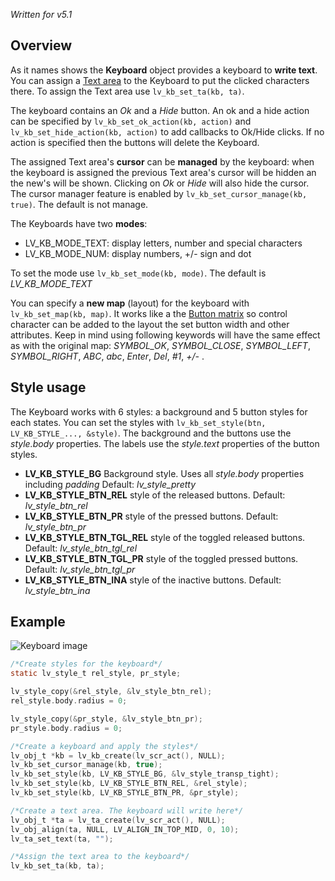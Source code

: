 _Written for v5.1_

## Overview

As it names shows the **Keyboard** object provides a keyboard to **write text**. You can assign a [Text area](/Text-area) to the Keyboard to put the clicked characters there. To assign the Text area use `lv_kb_set_ta(kb, ta)`.

The keyboard contains an _Ok_ and a _Hide_ button. An ok and a hide action can be specified by `lv_kb_set_ok_action(kb, action)` and `lv_kb_set_hide_action(kb, action)` to add callbacks to Ok/Hide clicks. If no action is specified then the buttons will delete the Keyboard. 

The assigned Text area's **cursor** can be **managed** by the keyboard: when the keyboard is assigned the previous Text area's cursor will be hidden an the new's will be shown. Clicking on _Ok_ or _Hide_  will also hide the cursor. The cursor manager feature is enabled by `lv_kb_set_cursor_manage(kb, true)`. The default is not manage.

The Keyboards have two **modes**:

- LV_KB_MODE_TEXT: display letters, number and special characters
- LV_KB_MODE_NUM: display numbers, +/- sign and dot

To set the mode use `lv_kb_set_mode(kb, mode)`. The default is  _LV_KB_MODE_TEXT_

You can specify a **new map** (layout) for the keyboard with `lv_kb_set_map(kb, map)`. It works like a the [Button matrix](/Button-matrix) so control character can be added to the layout the set button width and other attributes. Keep in mind using following keywords will have the same effect as with the original map:  _SYMBOL_OK_, _SYMBOL_CLOSE_, _SYMBOL_LEFT_, _SYMBOL_RIGHT_, _ABC_, _abc_, _Enter_, _Del_, _#1_, _+/-_ .

## Style usage

The Keyboard works with 6 styles: a background and 5 button styles for each states. You can set the styles with `lv_kb_set_style(btn, LV_KB_STYLE_..., &style)`. The background and the buttons use the _style.body_ properties. The labels use the _style.text_ properties of the button styles.

- **LV_KB_STYLE_BG** Background style. Uses all _style.body_ properties including _padding_ Default: _lv_style_pretty_
- **LV_KB_STYLE_BTN_REL** style of the released  buttons. Default: _lv_style_btn_rel_
- **LV_KB_STYLE_BTN_PR** style of the pressed buttons. Default: _lv_style_btn_pr_
- **LV_KB_STYLE_BTN_TGL_REL** style of the toggled released  buttons. Default: _lv_style_btn_tgl_rel_
- **LV_KB_STYLE_BTN_TGL_PR** style of the toggled pressed  buttons. Default: _lv_style_btn_tgl_pr_
- **LV_KB_STYLE_BTN_INA** style of the inactive  buttons. Default: _lv_style_btn_ina_

## Example
![Keyboard image](http://docs.littlevgl.com/img/keyboard-lv_kb.png)
```c
/*Create styles for the keyboard*/
static lv_style_t rel_style, pr_style;

lv_style_copy(&rel_style, &lv_style_btn_rel);
rel_style.body.radius = 0;

lv_style_copy(&pr_style, &lv_style_btn_pr);
pr_style.body.radius = 0;

/*Create a keyboard and apply the styles*/
lv_obj_t *kb = lv_kb_create(lv_scr_act(), NULL);
lv_kb_set_cursor_manage(kb, true);
lv_kb_set_style(kb, LV_KB_STYLE_BG, &lv_style_transp_tight);
lv_kb_set_style(kb, LV_KB_STYLE_BTN_REL, &rel_style);
lv_kb_set_style(kb, LV_KB_STYLE_BTN_PR, &pr_style);

/*Create a text area. The keyboard will write here*/
lv_obj_t *ta = lv_ta_create(lv_scr_act(), NULL);
lv_obj_align(ta, NULL, LV_ALIGN_IN_TOP_MID, 0, 10);
lv_ta_set_text(ta, "");

/*Assign the text area to the keyboard*/
lv_kb_set_ta(kb, ta);
```
